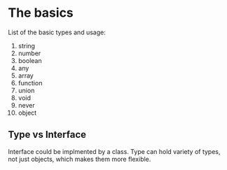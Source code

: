 # The basics

List of the basic types and usage:

1. string
2. number
3. boolean
4. any
5. array
6. function
7. union
8. void
9. never
10. object

## Type vs Interface

Interface could be implmented by a class.
Type can hold variety of types, not just objects, which makes them more flexible.
